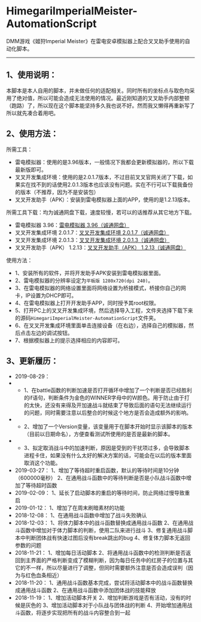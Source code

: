 # HimegariImperialMeister-AutomationScript
DMM游戏《姬狩Imperial Meister》在雷电安卓模拟器上配合叉叉助手使用的自动化脚本。
***
## 1、使用说明：
本脚本是本人自用的脚本，并未做任何的适配相关。同时所有的坐标点与取色均采用了绝对值，所以可能会造成无法使用的情况。最近刚知道的叉叉助手内部整顿（跑路）了，所以现在这个脚本能坚持多久我也说不好。然而我又懒得再重新写了所以就先凑合着用吧。
## 2、使用方法：
所需工具：
- 雷电模拟器：使用的是3.96版本，一般情况下我都会更新模拟器的，所以下载最新版即可。
- 叉叉开发集成环境：使用的是2.0.1.7版本，不过目前叉叉官网关闭了下载，如果实在找不到的话使用2.0.1.3版本也应该没有问题。实在不行可以下载我备份的版本（不推荐，因为不是安装包）
- 叉叉开发助手（APK）：安装到雷电模拟器上面的APP，使用的是1.2.13版本。

所需工具下载：均为诚通网盘下载，速度较慢，若可以的话推荐从其它地方下载。
- 雷电模拟器 3.96：[雷电模拟器 3.96（诚通网盘）](http://waternote.ctfile.net/fs/2276132-395546987 "点击跳转")
- 叉叉开发集成环境 2.0.1.7：[叉叉开发集成环境 2.0.1.7（诚通网盘）](http://waternote.ctfile.net/fs/2276132-395546844 "点击跳转")
- 叉叉开发集成环境 2.0.1.3：[叉叉开发集成环境 2.0.1.3（诚通网盘）](http://waternote.ctfile.net/fs/2276132-395546842 "点击跳转")
- 叉叉开发助手（APK） 1.2.13：[叉叉开发助手（APK） 1.2.13（诚通网盘）](http://waternote.ctfile.net/fs/2276132-395547512 "点击跳转")

使用方法：
- 1、安装所有的软件，并将开发助手APK安装到雷电模拟器里面。
- 2、雷电模拟器的分辨率设定为`平板版 1280x720(dpi 240)`。
- 3、在雷电模拟器的网络设置里面将网络设置为桥接模式，桥接你自己的网卡，IP设置为DHCP即可。
- 4、在雷电模拟器上打开开发助手APP，同时授予其root权限。
- 5、打开PC上的叉叉开发集成环境，然后选择导入工程，文件夹选择下载下来的源码`HimegariImperialMeister-AutomationScript`文件夹。
- 6、在叉叉开发集成环境里面单击连接设备（在右边），选择自己的模拟器，然后点击左边的调试按钮。
- 7、根据模拟器上的提示选择相应的内容即可。

## 3、更新履历：
- 2019-08-29：
- - 1、在battle函数的判断加速是否打开循环中增加了一个判断是否已经胜利的if语句，判断条件为金色的WINNER字母中的W颜色。用于防止由于打的太快，还没有来得及开加速战斗就结束了导致后面的语句无法继续运行的问题，同时需要注意以后整合的时候这个地方是否会造成额外的影响。
- - 2、增加了一个Version变量，该变量用于在脚本开始时显示该脚本的版本（目前以日期命名），方便查看测试所使用的是否是最新的脚本。
- - 3、拟定取消战斗中的加速判断，原因是受到的干扰项过多，会导致脚本进程卡住，如果没有什么太好的解决方案的话，可能会在以后的版本里面取消这个功能。
- 2019-03-27：
1、增加了等待超时重启函数，默认的等待时间是10分钟（600000毫秒）
2、在通用战斗函数中的等待判断是否是小队战斗函数中增加了等待超时函数
- 2019-02-09：
1、延长了启动脚本的重启的等待时间，防止网络过慢导致重启
- 2019-01-12：
1、增加了在周末刷暗素材的功能
- 2018-12-08：
1、在通用战斗函数中增加了战斗失败确认
- 2018-12-03：
1、将体力脚本中的战斗函数替换成通用战斗函数
2、在通用战斗函数中增加对于体力脚本的判断，使用二队来进行战斗
3、修复通用战斗脚本中判断团体战有快速过图后没有break跳出的bug
4、修复体力脚本无返回参数的问题
- 2018-11-21：
1、增加每日活动脚本
2、将通用战斗函数中的检测判断是否返回到主界面的严格判断变成了模糊判断，因为每日任务中的红房子的位置与其它的不一样，所以尽量进行了调整，但同时需要额外注意是否会造成误判（因为与红色血条相近）
- 2018-11-20：
1、通用战斗函数基本完成，尝试将活动脚本中的战斗函数替换成通用战斗函数
2、在通用战斗函数中添加团体战的技能释放
- 2018-11-19：
1、增加活动脚本开关
2、增加判断游戏是否有活动，没有的时候是灰色的
3、增加活动脚本对于小队战与团体战的判断
4、开始增加通用战斗函数，将逐步实现把所有的战斗内容整合到一起

